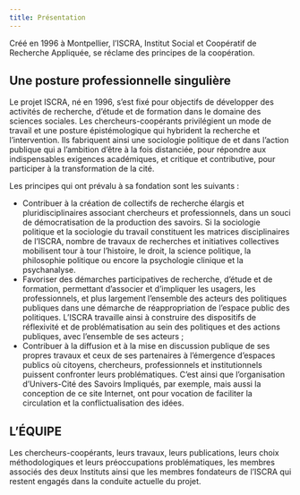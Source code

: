 ```yaml
---
title: Présentation
---
```


Créé en 1996 à Montpellier, l’ISCRA, Institut Social et Coopératif de Recherche Appliquée, se réclame des principes de la coopération.

## Une posture professionnelle singulière
Le projet ISCRA, né en 1996, s’est fixé pour objectifs de développer des activités de recherche, d’étude et de formation dans le domaine des sciences sociales. Les chercheurs-coopérants privilégient un mode de travail et une posture épistémologique qui hybrident la recherche et l’intervention. Ils fabriquent ainsi une sociologie politique de et dans l’action publique qui a l’ambition d’être à la fois distanciée, pour répondre aux indispensables exigences académiques, et critique et contributive, pour participer à la transformation de la cité.

Les principes qui ont prévalu à sa fondation sont les suivants :

* Contribuer à la création de collectifs de recherche élargis et pluridisciplinaires associant chercheurs et professionnels, dans un souci de démocratisation de la production des savoirs. Si la sociologie politique et la sociologie du travail constituent les matrices disciplinaires de l’ISCRA, nombre de travaux de recherches et initiatives collectives mobilisent tour à tour l’histoire, le droit, la science politique, la philosophie politique ou encore la psychologie clinique et la psychanalyse.
* Favoriser des démarches participatives de recherche, d’étude et de formation, permettant d’associer et d’impliquer les usagers, les professionnels, et plus largement l’ensemble des acteurs des politiques publiques dans une démarche de réappropriation de l’espace public des politiques. L’ISCRA travaille ainsi à construire des dispositifs de réflexivité et de problématisation au sein des politiques et des actions publiques, avec l’ensemble de ses acteurs ;
* Contribuer à la diffusion et à la mise en discussion publique de ses propres travaux et ceux de ses partenaires à l’émergence d’espaces publics où citoyens, chercheurs, professionnels et institutionnels puissent confronter leurs problématiques. C’est ainsi que l’organisation d’Univers-Cité des Savoirs Impliqués, par exemple, mais aussi la conception de ce site Internet, ont pour vocation de faciliter la circulation et la conflictualisation des idées.


## L’ÉQUIPE
Les chercheurs-coopérants, leurs travaux, leurs publications, leurs choix méthodologiques et leurs préoccupations problématiques, les membres associés des deux Instituts ainsi que les membres fondateurs de l’ISCRA qui restent engagés dans la conduite actuelle du projet.